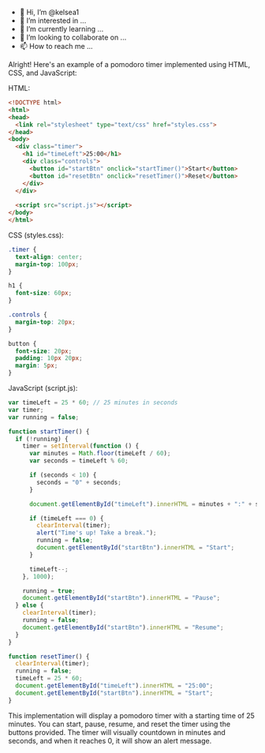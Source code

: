 - 👋 Hi, I’m @kelsea1
- 👀 I’m interested in ...
- 🌱 I’m currently learning ...
- 💞️ I’m looking to collaborate on ...
- 📫 How to reach me ...

<!---
kelsea1/kelsea1 is a ✨ special ✨ repository because its `README.md` (this file) appears on your GitHub profile.
You can click the Preview link to take a look at your changes.
--->
Alright! Here's an example of a pomodoro timer implemented using HTML, CSS, and JavaScript:

HTML:
```html
<!DOCTYPE html>
<html>
<head>
  <link rel="stylesheet" type="text/css" href="styles.css">
</head>
<body>
  <div class="timer">
    <h1 id="timeLeft">25:00</h1>
    <div class="controls">
      <button id="startBtn" onclick="startTimer()">Start</button>
      <button id="resetBtn" onclick="resetTimer()">Reset</button>
    </div>
  </div>
  
  <script src="script.js"></script>
</body>
</html>
```

CSS (styles.css):
```css
.timer {
  text-align: center;
  margin-top: 100px;
}

h1 {
  font-size: 60px;
}

.controls {
  margin-top: 20px;
}

button {
  font-size: 20px;
  padding: 10px 20px;
  margin: 5px;
}
```

JavaScript (script.js):
```javascript
var timeLeft = 25 * 60; // 25 minutes in seconds
var timer;
var running = false;

function startTimer() {
  if (!running) {
    timer = setInterval(function () {
      var minutes = Math.floor(timeLeft / 60);
      var seconds = timeLeft % 60;

      if (seconds < 10) {
        seconds = "0" + seconds;
      }

      document.getElementById("timeLeft").innerHTML = minutes + ":" + seconds;

      if (timeLeft === 0) {
        clearInterval(timer);
        alert("Time's up! Take a break.");
        running = false;
        document.getElementById("startBtn").innerHTML = "Start";
      }

      timeLeft--;
    }, 1000);

    running = true;
    document.getElementById("startBtn").innerHTML = "Pause";
  } else {
    clearInterval(timer);
    running = false;
    document.getElementById("startBtn").innerHTML = "Resume";
  }
}

function resetTimer() {
  clearInterval(timer);
  running = false;
  timeLeft = 25 * 60;
  document.getElementById("timeLeft").innerHTML = "25:00";
  document.getElementById("startBtn").innerHTML = "Start";
}
```

This implementation will display a pomodoro timer with a starting time of 25 minutes. You can start, pause, resume, and reset the timer using the buttons provided. The timer will visually countdown in minutes and seconds, and when it reaches 0, it will show an alert message.
